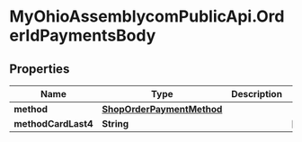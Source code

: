 # MyOhioAssemblycomPublicApi.OrderIdPaymentsBody

## Properties
Name | Type | Description | Notes
------------ | ------------- | ------------- | -------------
**method** | [**ShopOrderPaymentMethod**](ShopOrderPaymentMethod.md) |  | 
**methodCardLast4** | **String** |  | [optional] 
